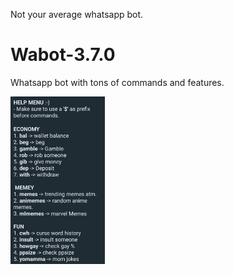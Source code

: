 Not your average whatsapp bot. 

# Wabot-3.7.0
Whatsapp bot with tons of commands and features.

<img src="https://github.com/pvnotpv/wabot/blob/main/imgs/1.jpg?raw=true" alt="1" width="30%">


